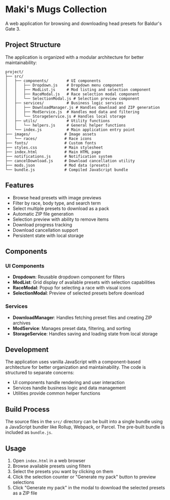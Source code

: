 # Maki's Mugs Collection

A web application for browsing and downloading head presets for Baldur's Gate 3.

## Project Structure

The application is organized with a modular architecture for better maintainability:

```
project/
├── src/
│   ├── components/        # UI components
│   │   ├── Dropdown.js    # Dropdown menu component
│   │   ├── ModList.js     # Mod listing and selection component
│   │   ├── RaceModal.js   # Race selection modal component
│   │   └── SelectionModal.js # Selection preview component
│   ├── services/          # Business logic services
│   │   ├── DownloadManager.js # Handles download and ZIP generation
│   │   ├── ModService.js  # Handles mod data and filtering
│   │   └── StorageService.js # Handles local storage
│   ├── utils/             # Utility functions
│   │   └── helpers.js     # General helper functions
│   └── index.js           # Main application entry point
├── images/               # Image assets
│   └── races/            # Race icons
├── fonts/                # Custom fonts
├── styles.css            # Main stylesheet
├── index.html            # Main HTML page
├── notifications.js      # Notification system
├── cancelDownload.js     # Download cancellation utility
├── mods.json             # Mod data (presets)
└── bundle.js             # Compiled JavaScript bundle
```

## Features

- Browse head presets with image previews
- Filter by race, body type, and search term
- Select multiple presets to download as a pack
- Automatic ZIP file generation
- Selection preview with ability to remove items
- Download progress tracking
- Download cancellation support
- Persistent state with local storage

## Components

### UI Components

- **Dropdown**: Reusable dropdown component for filters
- **ModList**: Grid display of available presets with selection capabilities
- **RaceModal**: Popup for selecting a race with visual icons
- **SelectionModal**: Preview of selected presets before download

### Services

- **DownloadManager**: Handles fetching preset files and creating ZIP archives
- **ModService**: Manages preset data, filtering, and sorting
- **StorageService**: Handles saving and loading state from local storage

## Development

The application uses vanilla JavaScript with a component-based architecture for better organization and maintainability. The code is structured to separate concerns:

- UI components handle rendering and user interaction
- Services handle business logic and data management
- Utilities provide common helper functions

## Build Process

The source files in the `src/` directory can be built into a single bundle using a JavaScript bundler like Rollup, Webpack, or Parcel. The pre-built bundle is included as `bundle.js`.

## Usage

1. Open `index.html` in a web browser
2. Browse available presets using filters
3. Select the presets you want by clicking on them
4. Click the selection counter or "Generate my pack" button to preview selections
5. Click "Generate my pack" in the modal to download the selected presets as a ZIP file 